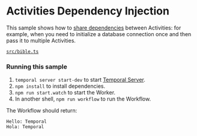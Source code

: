 # Activities Dependency Injection

This sample shows how to [share dependencies](https://docs.temporal.io/dev-guide/typescript/foundations#share-dependencies-in-activity-functions-dependency-injection) between Activities: for example, when you need to initialize a database connection once and then pass it to multiple Activities.

[`src/bible.ts`](./src/worker.ts)

### Running this sample

1. `temporal server start-dev` to start [Temporal Server](https://github.com/temporalio/cli/#installation).
2. `npm install` to install dependencies.
3. `npm run start.watch` to start the Worker.
4. In another shell, `npm run workflow` to run the Workflow.

The Workflow should return:

```
Hello: Temporal
Hola: Temporal
```

